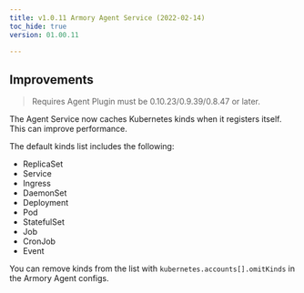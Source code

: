 ```yaml
---
title: v1.0.11 Armory Agent Service (2022-02-14)
toc_hide: true
version: 01.00.11

---
```


## Improvements

> Requires Agent Plugin must be 0.10.23/0.9.39/0.8.47 or later.


The Agent Service now caches Kubernetes kinds when it registers itself. This can improve performance. 

The default kinds list includes the following:

- ReplicaSet
- Service
- Ingress
- DaemonSet
- Deployment
- Pod
- StatefulSet
- Job
- CronJob
- Event

You can remove kinds from the list with `kubernetes.accounts[].omitKinds` in the Armory Agent configs.